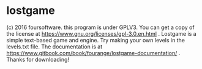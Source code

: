 # lostgame
(c) 2016 foursoftware. this program is under GPLV3. You can get a copy of the license at https://www.gnu.org/licenses/gpl-3.0.en.html .
Lostgame is a simple text-based game and engine. 
Try making your own levels in the levels.txt file. 
The documentation is at https://www.gitbook.com/book/fourange/lostgame-documentation/ .
Thanks for downloading!
